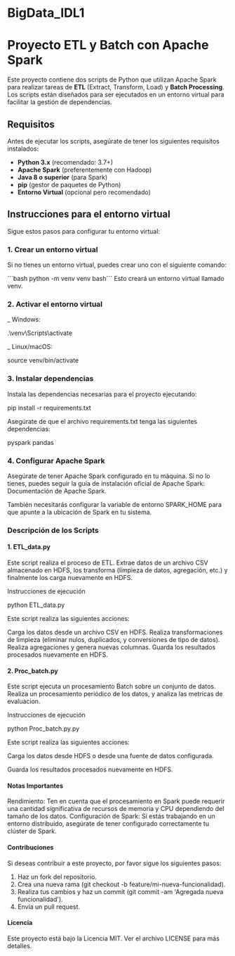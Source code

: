 # BigData_IDL1
# Proyecto ETL y Batch con Apache Spark

Este proyecto contiene dos scripts de Python que utilizan Apache Spark para realizar tareas de **ETL** (Extract, Transform, Load) y **Batch Processing**. Los scripts están diseñados para ser ejecutados en un entorno virtual para facilitar la gestión de dependencias.

## Requisitos

Antes de ejecutar los scripts, asegúrate de tener los siguientes requisitos instalados:

- **Python 3.x** (recomendado: 3.7+)
- **Apache Spark** (preferentemente con Hadoop)
- **Java 8 o superior** (para Spark)
- **pip** (gestor de paquetes de Python)
- **Entorno Virtual** (opcional pero recomendado)

## Instrucciones para el entorno virtual

Sigue estos pasos para configurar tu entorno virtual:

### 1. Crear un entorno virtual

Si no tienes un entorno virtual, puedes crear uno con el siguiente comando:

´´´bash
python -m venv venv
bash´´´
Esto creará un entorno virtual llamado venv. 

### 2. Activar el entorno virtual

_ Windows:

.\venv\Scripts\activate

_ Linux/macOS:

source venv/bin/activate

### 3. Instalar dependencias

Instala las dependencias necesarias para el proyecto ejecutando:

pip install -r requirements.txt

Asegúrate de que el archivo requirements.txt tenga las siguientes dependencias:

pyspark
pandas

### 4. Configurar Apache Spark
Asegúrate de tener Apache Spark configurado en tu máquina. Si no lo tienes, puedes seguir la guía de instalación oficial de Apache Spark: Documentación de Apache Spark.

También necesitarás configurar la variable de entorno SPARK_HOME para que apunte a la ubicación de Spark en tu sistema.


### Descripción de los Scripts
#### 1. ETL_data.py

Este script realiza el proceso de ETL. Extrae datos de un archivo CSV almacenado en HDFS, los transforma (limpieza de datos, agregación, etc.) y finalmente los carga nuevamente en HDFS.

Instrucciones de ejecución

python ETL_data.py

Este script realiza las siguientes acciones:

Carga los datos desde un archivo CSV en HDFS.
Realiza transformaciones de limpieza (eliminar nulos, duplicados, y conversiones de tipo de datos).
Realiza agregaciones y genera nuevas columnas.
Guarda los resultados procesados nuevamente en HDFS.

#### 2. Proc_batch.py

Este script ejecuta un procesamiento Batch sobre un conjunto de datos. Realiza un procesamiento periódico de los datos, y analiza las metricas de evaluacion.

Instrucciones de ejecución

python Proc_batch.py.py

Este script realiza las siguientes acciones:

Carga los datos desde HDFS o desde una fuente de datos configurada.

Guarda los resultados procesados nuevamente en HDFS.

#### Notas Importantes

Rendimiento: Ten en cuenta que el procesamiento en Spark puede requerir una cantidad significativa de recursos de memoria y CPU dependiendo del tamaño de los datos.
Configuración de Spark: Si estás trabajando en un entorno distribuido, asegúrate de tener configurado correctamente tu clúster de Spark.

#### Contribuciones
Si deseas contribuir a este proyecto, por favor sigue los siguientes pasos:

1. Haz un fork del repositorio.
2. Crea una nueva rama (git checkout -b feature/mi-nueva-funcionalidad).
3. Realiza tus cambios y haz un commit (git commit -am 'Agregada nueva funcionalidad').
4. Envía un pull request.
#### Licencia
Este proyecto está bajo la Licencia MIT. Ver el archivo LICENSE para más detalles.

